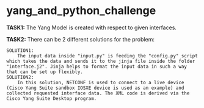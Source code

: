 # yang_and_python_challenge

**TASK1:**
The Yang Model is created with respect to given interfaces.

**TASK2:**
There can be 2 different solutions for the problem:
    
    SOLUTION1:
        The input data inside "input.py" is feeding the "config.py" script which takes the data and sends it to the jinja file inside the folder "interface.j2". Jinja helps to format the input data in such a way that can be set up flexibly.
    SOLUTION2:
        In this solution, NETCONF is used to connect to a live device (Cisco Yang Suite sandbox IOSXE device is used as an example) and collected requested interface data. The XML code is derived via the Cisco Yang Suite Desktop program.
